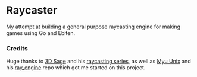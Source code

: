 # Raycaster

My attempt at building a general purpose raycasting engine for making games using Go and Ebiten.

### Credits

Huge thanks to [3D Sage](https://www.youtube.com/channel/UCjdHbo8_vh3rxQ-875XGkvw) and his [raycasting series](https://www.youtube.com/watch?v=gYRrGTC7GtA), as well as [Myu Unix](https://github.com/Myu-Unix) and his [ray_engine](https://github.com/Myu-Unix/ray_engine) repo which got me started on this project.
